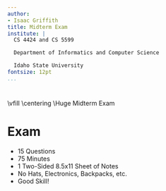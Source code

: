 ```yaml
---
author:
- Isaac Griffith
title: Midterm Exam
institute: |
  CS 4424 and CS 5599

  Department of Informatics and Computer Science

  Idaho State University
fontsize: 12pt
...
```


#

\vfill
\centering
\Huge Midterm Exam

# Exam

* 15 Questions
* 75 Minutes
* 1 Two-Sided 8.5x11 Sheet of Notes
* No Hats, Electronics, Backpacks, etc.
* Good Skill!
